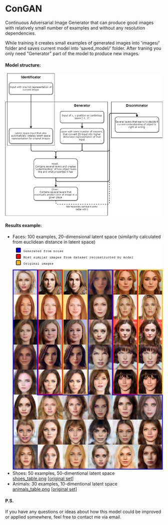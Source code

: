 # ConGAN
Continuous Adversarial Image Generator that can produce good images with relatively small number of examples and without any resolution dependencies.

While training it creates small examples of generated images into 'images/' folder and saves current model into 'saved_model/' folder. After traning you only need "Generator" part of the model to produce new images.

#### Model structure:  
![model_structure](ConGAN_Diagram.png)  

#### Results example:
- Faces: 100 examples, 20-dimensional latent space (similarity calculated from euclidean distance in latent space) 
![exmpls_faces](faces_table.png)  
- Shoes: 50 examples, 50-dimentional latent space  
[shoes_table.png](shoes_table.png) [[original set](shoes.png)]
- Animals: 30 examples, 10-dimentional latent space  
[animals_table.png](animals_table.png) [[original set](animals.png)]

#### P.S.
If you have any questions or ideas about how this model could be improved or applied somewhere, feel free to contact me via email.
